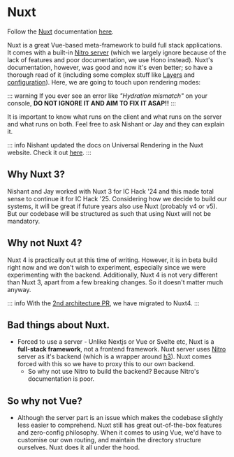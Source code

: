 # Nuxt

Follow the [Nuxt](https://nuxt.com) documentation [here](https://nuxt.com/docs/getting-started/introduction). 

Nuxt is a great Vue-based meta-framework to build full stack applications. It comes with a built-in [Nitro server](https://nitro.unjs.io/) (which we largely ignore because of the lack of features and poor documentation, we use Hono instead). Nuxt's documentation, however, was good and now it's even better; so have a thorough read of it (including some complex stuff like [Layers](https://nuxt.com/docs/getting-started/layers) and [configuration](https://nuxt.com/docs/api/nuxt-config)). Here, we are going to touch upon rendering modes:

::: warning
If you ever see an error like *"Hydration mismatch"* on your console, **DO NOT IGNORE IT AND AIM TO FIX IT ASAP!!**
:::

It is important to know what runs on the client and what runs on the server and what runs on both. Feel free to ask Nishant or Jay and they can explain it.

::: info
Nishant updated the docs on Universal Rendering in the Nuxt website. Check it out [here](https://nuxt.com/docs/guide/concepts/rendering#universal-rendering).
:::

## Why Nuxt 3?

Nishant and Jay worked with Nuxt 3 for IC Hack '24 and this made total sense to continue it for IC Hack '25. Considering how we decide to build our systems, it will be great if future years also use Nuxt (probably v4 or v5). But our codebase will be structured as such that using Nuxt will not be mandatory. 

## Why not Nuxt 4?

Nuxt 4 is practically out at this time of writing. However, it is in beta build right now and we don't wish to experiment, especially since we were experimenting with the backend. Additionally, Nuxt 4 is not very different than Nuxt 3, apart from a few breaking changes. So it doesn't matter much anyway.

::: info
With the [2nd architecture PR](../getting-started/project-timeline), we have migrated to Nuxt4.
:::

## Bad things about Nuxt.
- Forced to use a server - Unlike Nextjs or Vue or Svelte etc, Nuxt is a **full-stack framework**, not a frontend framework. Nuxt server uses [Nitro](https://nitro.unjs.io/) server as it's backend (which is a wrapper around [h3](https://h3.unjs.io/)). Nuxt comes forced with this so we have to proxy this to our own backend.
	- So why not use Nitro to build the backend? Because Nitro's documentation is poor.

## So why not Vue?
- Although the server part is an issue which makes the codebase slightly less easier to comprehend. Nuxt still has great out-of-the-box features and zero-config philosophy. When it comes to using Vue, we'd have to customise our own routing, and maintain the directory structure ourselves. Nuxt does it all under the hood. 
